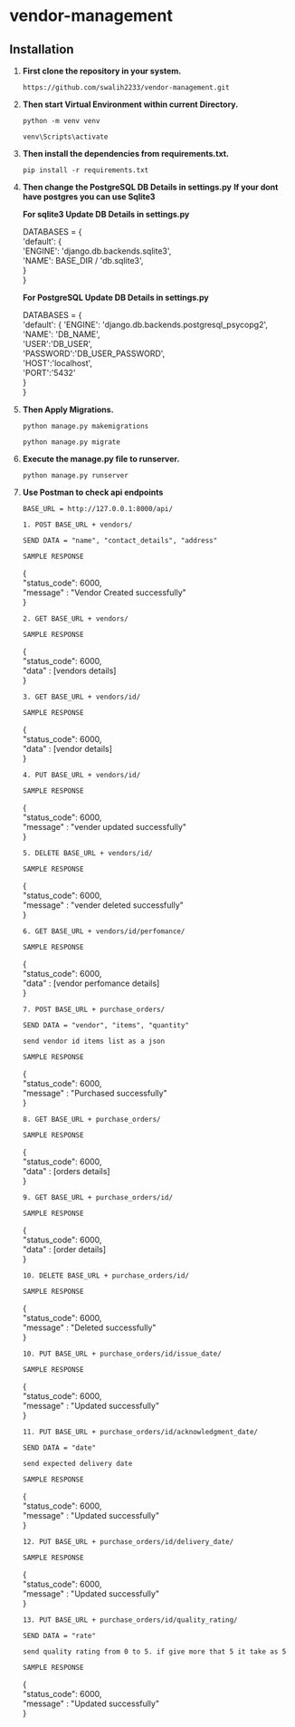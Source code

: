 # vendor-management

## Installation

1. **First clone the repository in your system.**

   `https://github.com/swalih2233/vendor-management.git`

2. **Then start Virtual Environment within current Directory.**

   `python -m venv venv`

   `venv\Scripts\activate`

3. **Then install the dependencies from requirements.txt.**

   `pip install -r requirements.txt`


4. **Then change the PostgreSQL DB Details in settings.py**
   **If your dont have postgres you can use Sqlite3**


   **For sqlite3 Update DB Details in settings.py**

   DATABASES = { \
      'default': { \
         'ENGINE': 'django.db.backends.sqlite3', \
         'NAME': BASE_DIR / 'db.sqlite3', \
      } \
   } 

   **For PostgreSQL Update DB Details in settings.py**

   DATABASES = { \
      'default': {
         'ENGINE': 'django.db.backends.postgresql_psycopg2', \
         'NAME': 'DB_NAME', \
         'USER':'DB_USER', \
         'PASSWORD':'DB_USER_PASSWORD', \
         'HOST':'localhost', \
         'PORT':'5432' \
      } \
   } 
   
5. **Then Apply Migrations.**

   `python manage.py makemigrations`

   `python manage.py migrate`

6. **Execute the manage.py file to runserver.**

   `python manage.py runserver`

7. **Use Postman to check api endpoints**

   `BASE_URL = http://127.0.0.1:8000/api/`

   `1. POST BASE_URL + vendors/`

      `SEND DATA = "name", "contact_details", "address"`

      `SAMPLE RESPONSE`

      { \
         "status_code": 6000, \
         "message" : "Vendor Created successfully" \
      } 

   `2. GET BASE_URL + vendors/`

      `SAMPLE RESPONSE`

      { \
         "status_code": 6000, \
         "data" : [vendors details] \
      } 


   `3. GET BASE_URL + vendors/id/`

      `SAMPLE RESPONSE`

      { \
         "status_code": 6000, \
         "data" : [vendor details] \
      } 
      
   
   `4. PUT BASE_URL + vendors/id/`

      `SAMPLE RESPONSE`

      { \
         "status_code": 6000, \
         "message" : "vender updated successfully" \
      } 

   `5. DELETE BASE_URL + vendors/id/`

      `SAMPLE RESPONSE`

      { \
         "status_code": 6000, \
         "message" : "vender deleted successfully" \
      } 

   `6. GET BASE_URL + vendors/id/perfomance/`

      `SAMPLE RESPONSE`

      { \
         "status_code": 6000, \
         "data" : [vendor perfomance details] \
      } 


   `7. POST BASE_URL + purchase_orders/`

      `SEND DATA = "vendor", "items", "quantity"`

      `send vendor id items list as a json`

      `SAMPLE RESPONSE`

      { \
         "status_code": 6000, \
         "message" : "Purchased successfully" \
      } 

   `8. GET BASE_URL + purchase_orders/`

      `SAMPLE RESPONSE`

      { \
         "status_code": 6000, \
         "data" : [orders details] \
      } 


   `9. GET BASE_URL + purchase_orders/id/`

      `SAMPLE RESPONSE`

      { \
         "status_code": 6000, \
         "data" : [order details] \
      } 

   `10. DELETE BASE_URL + purchase_orders/id/`

      `SAMPLE RESPONSE`

      { \
         "status_code": 6000, \
         "message" : "Deleted successfully" \
      } 

   `10. PUT BASE_URL + purchase_orders/id/issue_date/`

      `SAMPLE RESPONSE`

      { \
         "status_code": 6000, \
         "message" : "Updated successfully" \
      } 

   `11. PUT BASE_URL + purchase_orders/id/acknowledgment_date/`

      `SEND DATA = "date"`

      `send expected delivery date`

      `SAMPLE RESPONSE`

      { \
         "status_code": 6000, \
         "message" : "Updated successfully" \
      } 

   `12. PUT BASE_URL + purchase_orders/id/delivery_date/`

      `SAMPLE RESPONSE`

      { \
         "status_code": 6000, \
         "message" : "Updated successfully" \
      } 


   `13. PUT BASE_URL + purchase_orders/id/quality_rating/`

      `SEND DATA = "rate"`

      `send quality rating from 0 to 5. if give more that 5 it take as 5`

      `SAMPLE RESPONSE`

      { \
         "status_code": 6000, \
         "message" : "Updated successfully" \
      } 